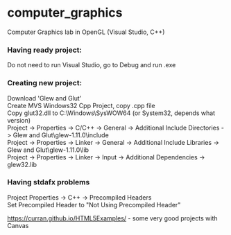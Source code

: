 # computer_graphics
Computer Graphics lab in OpenGL (Visual Studio, C++)

### Having ready project:
Do not need to run Visual Studio, go to Debug and run .exe

### Creating new project:
Download 'Glew and Glut'  
Create MVS Windows32 Cpp Project, copy .cpp file  
Copy glut32.dll to C:\Windows\SysWOW64  (or System32, depends what version)  
Project -> Properties -> C/C++ -> General -> Additional Include Directories -> Glew and Glut\glew-1.11.0\include  
Project -> Properties -> Linker -> General -> Additional Include Libraries -> Glew and Glut\glew-1.11.0\lib  
Project -> Properties -> Linker -> Input -> Additional Dependencies -> glew32.lib  

### Having stdafx problems
Project Properties -> C++ -> Precompiled Headers  
Set Precompiled Header to "Not Using Precompiled Header"  

https://curran.github.io/HTML5Examples/ - some very good projects with Canvas
